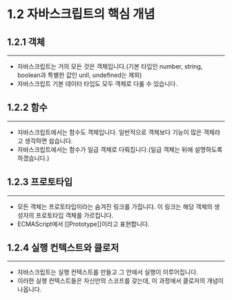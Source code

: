 1.2 자바스크립트의 핵심 개념
==========================

## 1.2.1 객체
----------
- 자바스크립트는 거의 모든 것은 객체입니다.(기본 타입인 number, string, boolean과 특별한 값인 unll, undefined는 제외)
- 자바스크립트 기본 데이터 타입도 모두 객체로 다룰 수 있습니다.

## 1.2.2 함수
-----------
- 자바스크립트에서는 함수도 객체입니다. 일반적으로 객체보다 기능이 많은 객체라고 생각하면 쉽습니다.
- 자바스크립트에서는 함수가 일급 객체로 다뤄집니다.(일급 객체는 뒤에 설명하도록 하겠습니다.)

## 1.2.3 프로토타입
---------------
- 모든 객체는 프로토타입이라는 숨겨진 링크를 가집니다. 이 링크는 해당 객체의 생성자의 프로토타입 객체를 가르킵니다.
- ECMAScript에서 [[Prototype]]이라고 표현합니다.

## 1.2.4 실행 컨텍스트와 클로저
---------------------------
- 자바스크립트는 실행 컨텍스트를 만들고 그 안에서 실행이 이루어집니다.
- 이러한 실행 컨텍스트들은 자신만의 스코프를 갖는데, 이 과정에서 클로저의 개념이 나옵니다.